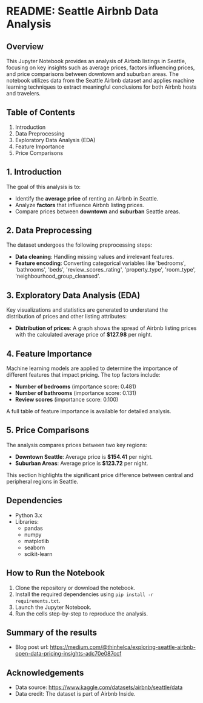 # README: Seattle Airbnb Data Analysis

## Overview

This Jupyter Notebook provides an analysis of Airbnb listings in Seattle, focusing on key insights such as average prices, factors influencing prices, and price comparisons between downtown and suburban areas. The notebook utilizes data from the Seattle Airbnb dataset and applies machine learning techniques to extract meaningful conclusions for both Airbnb hosts and travelers.

## Table of Contents
1. Introduction
2. Data Preprocessing
3. Exploratory Data Analysis (EDA)
4. Feature Importance
5. Price Comparisons

## 1. Introduction
The goal of this analysis is to:
- Identify the **average price** of renting an Airbnb in Seattle.
- Analyze **factors** that influence Airbnb listing prices.
- Compare prices between **downtown** and **suburban** Seattle areas.

## 2. Data Preprocessing
The dataset undergoes the following preprocessing steps:
- **Data cleaning**: Handling missing values and irrelevant features.
- **Feature encoding**: Converting categorical variables like 'bedrooms', 'bathrooms', 'beds', 'review_scores_rating', 'property_type', 'room_type', 'neighbourhood_group_cleansed'.

## 3. Exploratory Data Analysis (EDA)
Key visualizations and statistics are generated to understand the distribution of prices and other listing attributes:
- **Distribution of prices**: A graph shows the spread of Airbnb listing prices with the calculated average price of **$127.98** per night.
  
## 4. Feature Importance
Machine learning models are applied to determine the importance of different features that impact pricing. The top factors include:
- **Number of bedrooms** (importance score: 0.481)
- **Number of bathrooms** (importance score: 0.131)
- **Review scores** (importance score: 0.100)

A full table of feature importance is available for detailed analysis.

## 5. Price Comparisons
The analysis compares prices between two key regions:
- **Downtown Seattle**: Average price is **$154.41** per night.
- **Suburban Areas**: Average price is **$123.72** per night.

This section highlights the significant price difference between central and peripheral regions in Seattle.


## Dependencies
- Python 3.x
- Libraries:
  - pandas
  - numpy
  - matplotlib
  - seaborn
  - scikit-learn


## How to Run the Notebook
1. Clone the repository or download the notebook.
2. Install the required dependencies using `pip install -r requirements.txt`.
3. Launch the Jupyter Notebook.
4. Run the cells step-by-step to reproduce the analysis.

##  Summary of the results
- Blog post url: https://medium.com/@thinhelca/exploring-seattle-airbnb-open-data-pricing-insights-adc70e087ccf

## Acknowledgements
- Data source: https://www.kaggle.com/datasets/airbnb/seattle/data
- Data credit: The dataset is part of Airbnb Inside.
